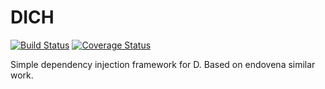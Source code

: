 # DICH
[![Build Status](https://travis-ci.org/dlang-community/dich.svg?branch=master)](https://travis-ci.org/dlang-community/dich) [![Coverage Status](https://coveralls.io/repos/github/dlang-community/dich/badge.svg)](https://coveralls.io/github/dlang-community/dich)

Simple dependency injection framework for D. Based on endovena similar work.
